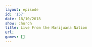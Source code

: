 ```yaml
---
layout: episode
id: '157'
date: 18/10/2018
show: church
title: Live From the Marijuana Nation
url: 
games: []
---
```

